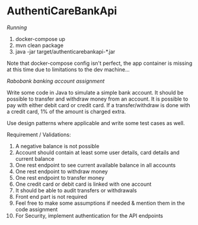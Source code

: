 # AuthentiCareBankApi

_Running_
1. docker-compose up
2. mvn clean package
3. java -jar target/authenticarebankapi-*.jar

Note that docker-compose config isn't perfect, the app container is missing at this time due to limitations to the dev machine...

_Rabobank banking account assignment_

Write some code in Java to simulate a simple bank account. 
It should be possible to transfer and withdraw money from an account. 
It is possible to pay with either debit card or credit card. 
If a transfer/withdraw is done with a credit card, 1% of the amount is charged extra.

Use design patterns where applicable and write some test cases as well.

Requirement / Validations:
1. A negative balance is not possible
2. Account should contain at least some user details, card details and current balance
3. One rest endpoint to see current available balance in all accounts
4. One rest endpoint to withdraw money
5. One rest endpoint to transfer money
6. One credit card or debit card is linked with one account
7. It should be able to audit transfers or withdrawals
8. Front end part is not required
9. Feel free to make some assumptions if needed & mention them in the code assignment
10. For Security, implement authentication for the API endpoints
